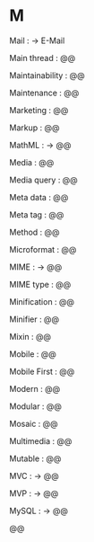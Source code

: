 # M

Mail
: → E-Mail

Main thread
: @@

Maintainability
: @@

Maintenance
: @@

Marketing
: @@

Markup
: @@

MathML
: → @@

Media
: @@

Media query
: @@

Meta data
: @@

Meta tag
: @@

Method
: @@

Microformat
: @@

MIME
: → @@

MIME type
: @@

Minification
: @@

Minifier
: @@

Mixin
: @@

Mobile
: @@

Mobile First
: @@

Modern
: @@

Modular
: @@

Mosaic
: @@

Multimedia
: @@

Mutable
: @@

MVC
: → @@

MVP
: → @@

MySQL
: → @@

@@